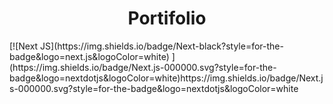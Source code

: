 <h1 align="center"> Portifolio </h1>
[![Next JS](https://img.shields.io/badge/Next-black?style=for-the-badge&logo=next.js&logoColor=white)
](https://img.shields.io/badge/Next.js-000000.svg?style=for-the-badge&logo=nextdotjs&logoColor=white)https://img.shields.io/badge/Next.js-000000.svg?style=for-the-badge&logo=nextdotjs&logoColor=white
